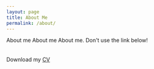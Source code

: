 ```yaml
---
layout: page
title: About Me
permalink: /about/
---
```

About me About me About me. Don't use the link below!  
<br>
<br>
Download my <a href="https://www.dropbox.com/s/wa3agifqoxwd77u/soto-cv.pdf?dl=0" download="Soto, Paul- CV">CV</a><br>
<br>
